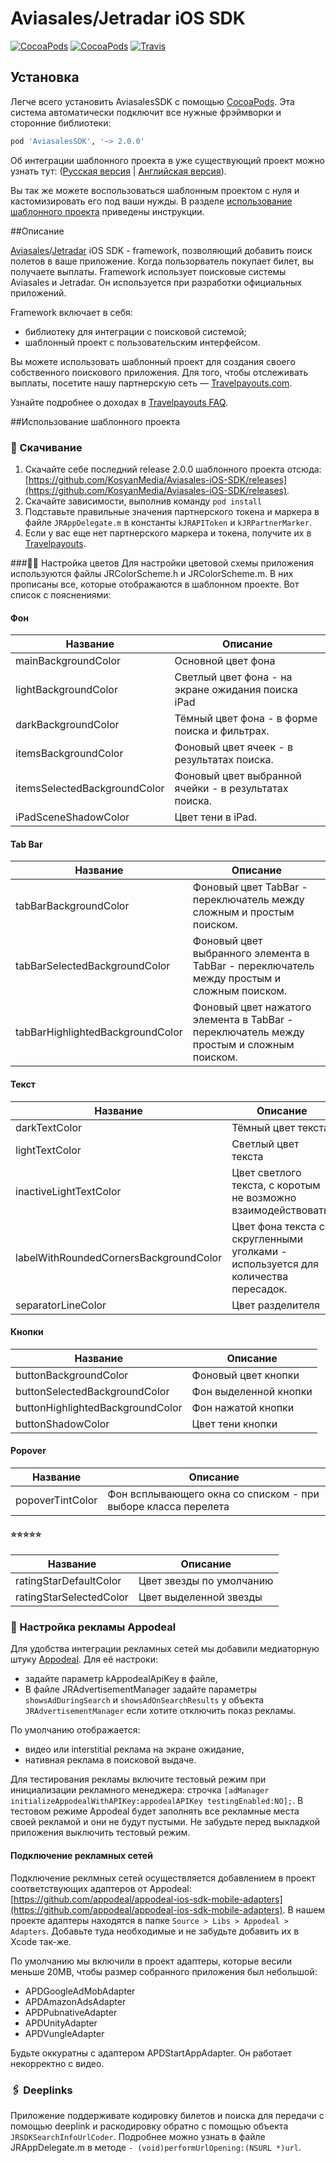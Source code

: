 Aviasales/Jetradar iOS SDK
=================
[![CocoaPods](https://img.shields.io/cocoapods/v/AviasalesSDK.svg)](https://cocoapods.org/pods/AviasalesSDK)
[![CocoaPods](https://img.shields.io/cocoapods/p/AviasalesSDK.svg)](https://cocoapods.org/pods/AviasalesSDK)
[![Travis](https://img.shields.io/travis/KosyanMedia/Aviasales-iOS-SDK/master.svg)](https://travis-ci.org/KosyanMedia/Aviasales-iOS-SDK)

## Установка
Легче всего установить AviasalesSDK с помощью [CocoaPods](https://cocoapods.org/pods/AviasalesSDK). Эта система автоматически подключит все нужные фрэймворки и сторонние библиотеки:

```ruby
pod 'AviasalesSDK', '~> 2.0.0'
```

Об интеграции шаблонного проекта в уже существующий проект можно узнать тут: ([Русская версия](TemplateIntegration_RU.md) | [Английская версия](TemplateIntegration.md)).

Вы так же можете воспользоваться шаблонным проектом с нуля и кастомизировать его под ваши нужды. В разделе [использование шаблонного проекта](#usage) приведены инструкции.

##Описание


[Aviasales](https://www.aviasales.ru)/[Jetradar](https://www.jetradar.com) iOS SDK -  framework, позволяющий добавить поиск полетов в ваше приложение. Когда пользорватель покупает билет, вы получаете выплаты. Framework использует поисковые системы Aviasales и Jetradar. Он используется при разработки официальных приложений.

Framework включает в себя:

* библиотеку для интеграции с поисковой системой;
* шаблонный проект с пользовательским интерфейсом.
 
Вы можете использовать шаблонный проект для создания своего собственного поискового приложения. Для того, чтобы отслеживать выплаты, посетите нашу партнерскую сеть — [Travelpayouts.com](https://www.travelpayouts.com/).

Узнайте подробнее о доходах в [Travelpayouts FAQ](https://support.travelpayouts.com/entries/23225382-Commission-and-payments).

##<a name="usage"></a>Использование шаблонного проекта
### 📲 Скачивание
1. Скачайте себе последний release 2.0.0 шаблонного проекта отсюда: [https://github.com/KosyanMedia/Aviasales-iOS-SDK/releases](https://github.com/KosyanMedia/Aviasales-iOS-SDK/releases).
2. Скачайте зависимости, выполнив команду ```pod install```
3. Подставьте правильные значения партнерского токена и маркера в файле ```JRAppDelegate.m``` в константы ```kJRAPIToken``` и ```kJRPartnerMarker```.
4. Если у вас еще нет партнерского маркера и токена, получите их в [Travelpayouts](https://travelpayouts.com/).

###🔧🌻 Настройка цветов
Для настройки цветовой схемы приложения используются файлы JRColorScheme.h и JRColorScheme.m. В них прописаны все, которые отображаются в шаблонном проекте. Вот список с пояснениями:

#### Фон
|Название|Описание|
|--------|--------|
mainBackgroundColor| Основной цвет фона
lightBackgroundColor| Светлый цвет фона - на экране ожидания поиска iPad
darkBackgroundColor | Тёмный цвет фона - в форме поиска и фильтрах.
itemsBackgroundColor | Фоновый цвет ячеек - в результатах поиска.
itemsSelectedBackgroundColor | Фоновый цвет выбранной ячейки - в результатах поиска.
iPadSceneShadowColor | Цвет тени в iPad.

#### Tab Bar
|Название|Описание|
|--------|--------|
tabBarBackgroundColor | Фоновый цвет TabBar - переключатель между сложным и простым поиском.
tabBarSelectedBackgroundColor | Фоновый цвет выбранного элемента в TabBar -  переключатель между простым и сложным поиском.
tabBarHighlightedBackgroundColor | Фоновый цвет нажатого элемента в TabBar - переключатель между простым и сложным поиском.

#### Текст
|Название|Описание|
|--------|--------|
darkTextColor | Тёмный цвет текста
lightTextColor | Светлый цвет текста
inactiveLightTextColor | Цвет светлого текста, с коротым не возможно взаимодействовать.
labelWithRoundedCornersBackgroundColor | Цвет фона текста со скругленными уголками - используется для количества пересадок.
separatorLineColor | Цвет разделителя

#### Кнопки
|Название|Описание|
|--------|--------|
buttonBackgroundColor | Фоновый цвет кнопки
buttonSelectedBackgroundColor | Фон выделенной кнопки
buttonHighlightedBackgroundColor | Фон нажатой кнопки
buttonShadowColor | Цвет тени кнопки

#### Popover
|Название|Описание|
|--------|--------|
popoverTintColor | Фон всплывающего окна со списком - при выборе класса перелета

#### ⭐️⭐️⭐️⭐️⭐️
|Название|Описание|
|--------|--------|
ratingStarDefaultColor | Цвет звезды по умолчанию
ratingStarSelectedColor | Цвет выделенной звезды


### 🤑 Настройка рекламы Appodeal
Для удобства интеграции рекламных сетей мы добавили медиаторную штуку [Appodeal](https://www.appodeal.com/). Для её настроки:

* задайте параметр kAppodealApiKey в файле,
* В файле JRAdvertisementManager задайте параметры ```showsAdDuringSearch``` и ```showsAdOnSearchResults``` у объекта ```JRAdvertisementManager``` если хотите отключить показ рекламы.

По умолчанию отображается:

* видео или interstitial реклама на экране ожидание,
* нативная реклама в поисковой выдаче.

Для тестирования рекламы включите тестовый режим при инициализации рекламного менеджера: строчка ```[adManager initializeAppodealWithAPIKey:appodealAPIKey testingEnabled:NO];```. В тестовом режиме Appodeal будет заполнять все рекламные места своей рекламой и они не будут пустыми. Не забудьте перед выкладкой приложения выключить тестовый режим.

#### Подключение рекламных сетей
Подключение реклмных сетей осуществляется добавлением в проект соответствующих адаптеров от Appodeal: [https://github.com/appodeal/appodeal-ios-sdk-mobile-adapters](https://github.com/appodeal/appodeal-ios-sdk-mobile-adapters). В нашем проекте адаптеры находятся в папке ```Source > Libs > Appodeal > Adapters```. Добавьте туда необходимые и не забудьте добавить их в Xcode так-же.

По умолчанию мы включили в проект адаптеры, которые весили меньше 20MB, чтобы размер собранного приложения был небольшой:

* APDGoogleAdMobAdapter
* APDAmazonAdsAdapter
* APDPubnativeAdapter
* APDUnityAdapter
* APDVungleAdapter

Будьте оккуратны с адаптером APDStartAppAdapter. Он работает некорректно с видео.

### 🖇 Deeplinks
Приложение поддерживате кодировку билетов и поиска для передачи с помощью deeplink и раскодировку обратно с помощью объекта ```JRSDKSearchInfoUrlCoder```. Подробнее можно узнать в файле JRAppDelegate.m в методе ```- (void)performUrlOpening:(NSURL *)url```.